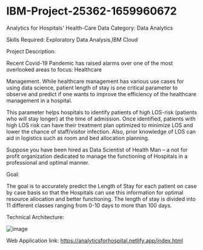 # IBM-Project-25362-1659960672

Analytics for Hospitals' Health-Care Data Category: Data Analytics

Skills Required: Exploratory Data Analysis,IBM Cloud

Project Description:

Recent Covid-19 Pandemic has raised alarms over one of the most overlooked areas to focus: Healthcare

Management. While healthcare management has various use cases for using data science, patient length of stay is one critical parameter to observe and predict if one wants to improve the efficiency of the healthcare management in a hospital.

This parameter helps hospitals to identify patients of high LOS-risk (patients who will stay longer) at the time of admission. Once identified, patients with high LOS risk can have their treatment plan optimized to minimize LOS and lower the chance of staff/visitor infection. Also, prior knowledge of LOS can aid in logistics such as room and bed allocation planning.

Suppose you have been hired as Data Scientist of Health Man – a not for profit organization dedicated to manage the functioning of Hospitals in a professional and optimal manner.

Goal:

The goal is to accurately predict the Length of Stay for each patient on case by case basis so that the Hospitals can use this information for optimal resource allocation and better functioning. The length of stay is divided into 11 different classes ranging from 0-10 days to more than 100 days.

Technical Architecture:

![image](https://user-images.githubusercontent.com/112681829/203806620-0a890521-973a-47a9-91fa-0942d2638667.png)

Web Application link:
https://analyticsforhospital.netlify.app/index.html

